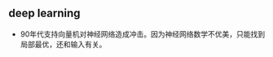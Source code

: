 ## deep learning

- 90年代支持向量机对神经网络造成冲击。因为神经网络数学不优美，只能找到局部最优，还和输入有关。

<p hidden>学到这里，突然课程关闭了，气死了</p>
<p hidden>找到课程了，https://www.bilibili.com/video/BV1dJ411B7gh?p=26</p>


